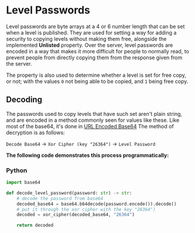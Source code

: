 # Level Passwords

Level passwords are byte arrays at a 4 or 6 number length that can be set when a level is published. They are used for setting a way for adding a security to copying levels without making them free, alongside the implemented **Unlisted** property. Over the server, level passwords are encoded in a way that makes it more difficult for people to normally read, to prevent people from directly copying them from the response given from the server.

The property is also used to determine whether a level is set for free copy, or not; with the values `0` not being able to be copied, and `1` being free copy.

## Decoding

The passwords used to copy levels that have such set aren't plain string, and are encoded in a method commonly seen for values like these. Like most of the base64, it's done in [URL Encoded Base64](/topics/encryption/base64.md) The method of decryption is as follows:

`Decode Base64` -> `Xor Cipher (key "26364")` -> `Level Password`

**The following code demonstrates this process programmatically:**

<!-- tabs:start -->

### **Python**

```py
import base64

def decode_level_password(password: str) -> str:
	# decode the password from base64
	decoded_base64 = base64.b64decode(password.encode()).decode()
	# put it through the xor cipher with the key "26364")
	decoded = xor_cipher(decoded_base64, "26364")

	return decoded
```

<!-- tabs:end -->
